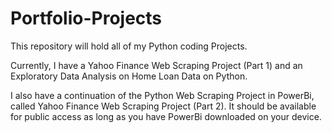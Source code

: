 # Portfolio-Projects
This repository will hold all of my Python coding Projects.

Currently, I have a Yahoo Finance Web Scraping Project (Part 1) and an Exploratory Data Analysis on Home Loan Data on Python.

I also have a continuation of the Python Web Scraping Project in PowerBi, called Yahoo Finance Web Scraping Project (Part 2). It should be available for public access as long as you have PowerBi downloaded on your device.
